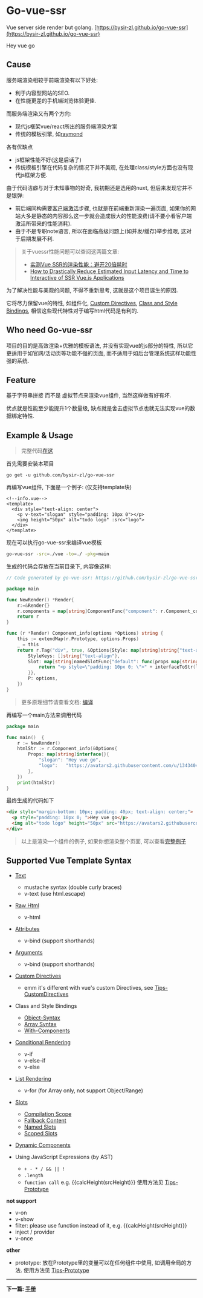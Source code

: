 # Go-vue-ssr
Vue server side render but golang. [https://bysir-zl.github.io/go-vue-ssr](https://bysir-zl.github.io/go-vue-ssr)

Hey vue go
## Cause
服务端渲染相较于前端渲染有以下好处:
- 利于内容型网站的SEO.
- 在性能更差的手机端浏览体验更佳.

而服务端渲染又有两个方向:
- 现代js框架vue/react所出的服务端渲染方案
- 传统的模板引擎, 如[raymond](https://github.com/aymerick/raymond)

各有优缺点
- js框架性能不好(这是后话了)
- 传统模板引擎在代码复杂的情况下并不美观, 在处理class/style方面也没有现代js框架方便.

由于代码洁癖与对于未知事物的好奇, 我初期还是选用的nuxt, 但后来发现它并不是银弹:
- 前后端同构需要[客户端激活](https://ssr.vuejs.org/zh/guide/hydration.html)步骤, 也就是在前端重新渲染一遍页面, 如果你的网站大多是静态的内容那么这一步就会造成很大的性能浪费(请不要小看客户端激活所带来的性能消耗).
- 由于不是专职note语言, 所以在面临高级问题上(如并发/缓存)举步维艰, 这对于后期发展不利.

> 关于vuessr性能问题可以查阅这两篇文章:
> - [实测Vue SSR的渲染性能：避开20倍耗时](https://mp.weixin.qq.com/s?__biz=MzUxMzcxMzE5Ng==&mid=2247485601&amp;idx=1&amp;sn=97a45254a771d13789faed81316b465a&source=41#wechat_redirect)
> - [How to Drastically Reduce Estimated Input Latency and Time to Interactive of SSR Vue.js Applications](https://markus.oberlehner.net/blog/how-to-drastically-reduce-estimated-input-latency-and-time-to-interactive-of-ssr-vue-applications/)

为了解决性能与美观的问题, 不得不重新思考, 这就是这个项目诞生的原因.

它将尽力保留vue的特性, 如组件化, [Custom Directives](https://vuejs.org/v2/guide/custom-directive.html), [Class and Style Bindings](https://vuejs.org/v2/guide/class-and-style.html), 相信这些现代特性对于编写html代码是有利的.

## Who need Go-vue-ssr
项目的目的是高效渲染+优雅的模板语法, 并没有实现vue的js部分的特性,
所以它更适用于如官网/活动页等功能不强的页面, 而不适用于如后台管理系统这样功能性强的系统.

## Feature
基于字符串拼接 而不是 虚拟节点来渲染vue组件, 当然这样做有好有坏.

优点就是性能至少能提升1个数量级, 缺点就是舍去虚拟节点也就无法实现vue的数据绑定特性.

## Example & Usage
> 完整代码[在这](https://github.com/bysir-zl/go-vue-ssr/tree/master/example/helloworld)

首先需要安装本项目
```
go get -u github.com/bysir-zl/go-vue-ssr
```

再编写vue组件, 下面是一个例子: (仅支持template块)
```vue
<!--info.vue-->
<template>
  <div style="text-align: center">
    <p v-text="slogan" style="padding: 10px 0"></p>
    <img height="50px" alt="todo logo" :src="logo">
  </div>
</template>
```
现在可以执行go-vue-ssr来编译vue模板
```sh
go-vue-ssr -src=./vue -to=./ -pkg=main
```
生成的代码会存放在当前目录下, 内容像这样:
```go
// Code generated by go-vue-ssr: https://github.com/bysir-zl/go-vue-ssr

package main

func NewRender() *Render{
    r:=&Render{}
    r.components = map[string]ComponentFunc{"component": r.Component_component,"info": r.Component_info,"slot": r.Component_slot,}
    return r
}

func (r *Render) Component_info(options *Options) string {
	this := extendMap(r.Prototype, options.Props)
	_ = this
	return r.Tag("div", true, &Options{Style: map[string]string{"text-align": "center"},
		StyleKeys: []string{"text-align"},
		Slot: map[string]namedSlotFunc{"default": func(props map[string]interface{}) string {
			return "<p style=\"padding: 10px 0; \">" + interfaceToStr(lookInterface(this, "slogan"), true) + "</p><img" + mixinAttr(nil, map[string]string{"alt": "todo logo", "height": "50px"}, map[string]interface{}{"src": lookInterface(this, "logo")}) + "></img>"
		}},
		P: options,
	})
}
```
> 更多原理细节请查看文档: [编译](genera.md)

再编写一个main方法来调用代码
```go
package main

func main()  {
    r := NewRender()
    htmlStr := r.Component_info(&Options{
    	Props: map[string]interface{}{
    		"slogan": "Hey vue go",
    		"logo":   "https://avatars2.githubusercontent.com/u/13434040?s=88&v=4",
    	},
    })
    print(htmlStr)
}
```
最终生成的代码如下
```html
<div style="margin-bottom: 10px; padding: 40px; text-align: center;">
  <p style="padding: 10px 0; ">Hey vue go</p>
  <img alt="todo logo" height="50px" src="https://avatars2.githubusercontent.com/u/13434040?s=88&amp;v=4"></img>
</div>
```

> 以上是渲染一个组件的例子, 如果你想渲染整个页面, 可以查看[完整例子](https://github.com/bysir-zl/go-vue-ssr/tree/master/example/helloworld)

## Supported Vue Template Syntax
- [Text](https://vuejs.org/v2/guide/syntax.html#Text)
  - mustache syntax (double curly braces)
  - v-text (use html.escape)
- [Raw Html](https://vuejs.org/v2/guide/syntax.html#Raw-HTML)
  - v-html
- [Attributes](https://vuejs.org/v2/guide/syntax.html#Attributes)
  - v-bind (support shorthands)
- [Arguments](https://vuejs.org/v2/guide/syntax.html#Attributes)
  - v-bind (support shorthands)
- [Custom Directives](https://vuejs.org/v2/guide/custom-directive.html)
  - emm it's different with vue's custom Directives, see [Tips-CustomDirectives](docs/tips.md#customdirectives)
- Class and Style Bindings
  - [Object-Syntax](https://vuejs.org/v2/guide/class-and-style.html#Object-Syntax)
  - [Array Syntax](https://vuejs.org/v2/guide/class-and-style.html#Array-Syntax)
  - [With-Components](https://vuejs.org/v2/guide/class-and-style.html#With-Components)
- [Conditional Rendering](https://vuejs.org/v2/guide/conditional.html)
  - v-if
  - v-else-if
  - v-else
- [List Rendering](https://vuejs.org/v2/guide/list.html)
  - v-for (for Array only, not support Object/Range)
- [Slots](https://vuejs.org/v2/guide/components-slots.html)
  - [Compilation Scope](https://vuejs.org/v2/guide/components-slots.html#Compilation-Scope)
  - [Fallback Content](https://vuejs.org/v2/guide/components-slots.html#Fallback-Content)
  - [Named Slots](https://vuejs.org/v2/guide/components-slots.html#Named-Slots)
  - [Scoped Slots](https://vuejs.org/v2/guide/components-slots.html#Scoped-Slots)
- [Dynamic Components](https://vuejs.org/v2/guide/components-dynamic-async.html)

- Using JavaScript Expressions (by AST)
  - `+ - * / && || !`
  - `.length`
  - `function call` e.g. \{\{calcHeight(srcHeight)}} 使用方法见 [Tips-Prototype](tips.md#prototype)

**not support**
- v-on
- v-show
- filter: please use function instead of it, e.g. \{\{calcHeight(srcHeight)}}
- inject / provider
- v-once

**other**
- prototype: 放在Prototype里的变量可以在任何组件中使用, 如调用全局的方法. 使用方法见 [Tips-Prototype](tips.md#prototype)

------

**下一篇: [手册](guide.md)**
